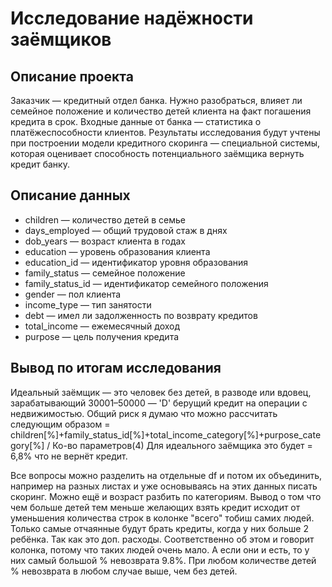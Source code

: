 # Исследование надёжности заёмщиков

## Описание проекта

Заказчик — кредитный отдел банка. Нужно разобраться, влияет ли семейное положение и количество детей клиента на факт погашения кредита в срок. Входные данные от банка — статистика о платёжеспособности клиентов.
Результаты исследования будут учтены при построении модели кредитного скоринга — специальной системы, которая оценивает способность потенциального заёмщика вернуть кредит банку.

## Описание данных

- children — количество детей в семье
- days_employed — общий трудовой стаж в днях
- dob_years — возраст клиента в годах
- education — уровень образования клиента
- education_id — идентификатор уровня образования
- family_status — семейное положение
- family_status_id — идентификатор семейного положения
- gender — пол клиента
- income_type — тип занятости
- debt — имел ли задолженность по возврату кредитов
- total_income — ежемесячный доход
- purpose — цель получения кредита

## Вывод по итогам исследования
Идеальный заёмщик — это человек без детей, в разводе или вдовец, зарабатывающий 30001–50000 — 'D' берущий кредит на операции с недвижимостью. Общий риск я думаю что можно рассчитать следующим образом = children[%]+family_status_id[%]+total_income_category[%]+purpose_category[%] / Ко-во параметров(4) Для идеального заёмщика это будет = 6,8% что не вернёт кредит.

Все вопросы можно разделить на отдельные df и потом их объединить, например на разных листах и уже основываясь на этих данных писать скоринг. Можно ещё и возраст разбить по категориям. Вывод о том что чем больше детей тем меньше желающих взять кредит исходит от уменьшения количества строк в колонке "всего" тобиш самих людей. Только самые отчаянные будут брать кредиты, когда у них больше 2 ребёнка. Так как это доп. расходы. Соответственно об этом и говорит колонка, потому что таких людей очень мало. А если они и есть, то у них самый большой % невозврата 9.8%. При любом количестве детей % невозврата в любом случае выше, чем без детей.
